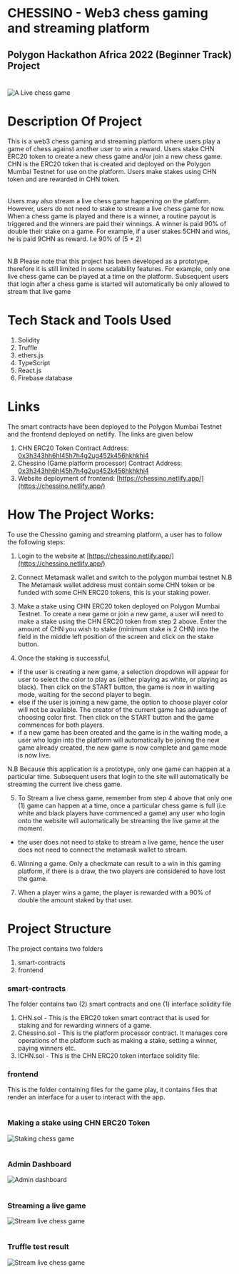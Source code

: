 # CHESSINO - Web3 chess gaming and streaming platform

## Polygon Hackathon Africa 2022 (Beginner Track) Project

#

![A Live chess game](frontend/src/components/images/chessino-live.jpg)

#

# Description Of Project

This is a web3 chess gaming and streaming platform where users play a game of chess against another user to win a reward. Users stake CHN ERC20 token to create a new chess game and/or join a new chess game. CHN is the ERC20 token that is created and deployed on the Polygon Mumbai Testnet for use on the platform. Users make stakes using CHN token and are rewarded in CHN token.

######

Users may also stream a live chess game happening on the platform. However, users do not need to stake to stream a live chess game for now.
When a chess game is played and there is a winner, a routine payout is triggered and the winners are paid their winnings.
A winner is paid 90% of double their stake on a game.
For example, if a user stakes 5CHN and wins, he is paid 9CHN as reward. I.e 90% of (5 \* 2)

######

N.B Please note that this project has been developed as a prototype, therefore it is still limited in some scalability features. For example, only one live chess game can be played at a time on the platform. Subsequent users that login after a chess game is started will automatically be only allowed to stream that live game

#

# Tech Stack and Tools Used

1. Solidity
2. Truffle
3. ethers.js
4. TypeScript
5. React.js
6. Firebase database

#

# Links

The smart contracts have been deployed to the Polygon Mumbai Testnet and the frontend deployed on netlify. The links are given below

1. CHN ERC20 Token Contract Address:
   [0x3h343hh6hl45h7h4g2ug452k456hkhkhi4](0x3h343hh6hl45h7h4g2ug452k456hkhkhi4)
2. Chessino (Game platform processor) Contract Address:
   [0x3h343hh6hl45h7h4g2ug452k456hkhkhi4](0x3h343hh6hl45h7h4g2ug452k456hkhkhi4)
3. Website deployment of frontend:
   [https://chessino.netlify.app/](https://chessino.netlify.app/)

#

# How The Project Works:

To use the Chessino gaming and streaming platform, a user has to follow the following steps:

1. Login to the website at [https://chessino.netlify.app/](https://chessino.netlify.app/)

2. Connect Metamask wallet and switch to the polygon mumbai testnet
   N.B The Metamask wallet address must contain some CHN token or be funded with some CHN ERC20 tokens, this is your staking power.

3. Make a stake using CHN ERC20 token deployed on Polygon Mumbai Testnet.
   To create a new game or join a new game, a user will need to make a stake using the CHN ERC20 token from step 2 above.
   Enter the amount of CHN you wish to stake (minimum stake is 2 CHN) into the field in the middle left position of the screen and click on the stake button.

4. Once the staking is successful,

- if the user is creating a new game, a selection dropdown will appear for user to select the color to play as (either playing as white, or playing as black). Then click on the START button, the game is now in waiting mode, waiting for the second player to begin.
- else if the user is joining a new game, the option to choose player color will not be available. The creator of the current game has advantage of choosing color first. Then click on the START button and the game commences for both players.
- if a new game has been created and the game is in the waiting mode, a user who login into the platform will automatically be joining the new game already created, the new game is now complete and game mode is now live.

N.B Because this application is a prototype, only one game can happen at a particular time. Subsequent users that login to the site will automatically be streaming the current live chess game.

5. To Stream a live chess game, remember from step 4 above that only one (1) game can happen at a time, once a particular chess game is full (i.e white and black players have commenced a game) any user who login onto the website will automatically be streaming the live game at the moment.

- the user does not need to stake to stream a live game, hence the user does not need to connect the metamask wallet to stream.

6. Winning a game. Only a checkmate can result to a win in this gaming platform, if there is a draw, the two players are considered to have lost the game.

7. When a player wins a game, the player is rewarded with a 90% of double the amount staked by that user.

#

# Project Structure

The project contains two folders

1. smart-contracts
2. frontend

### smart-contracts

The folder contains two (2) smart contracts and one (1) interface solidity file

1. CHN.sol - This is the ERC20 token smart contract that is used for staking and for rewarding winners of a game.
2. Chessino.sol - This is the platform processor contract. It manages core operations of the platform such as making a stake, setting a winner, paying winners etc.
3. ICHN.sol - This is the CHN ERC20 token interface solidity file.

### frontend

This is the folder containing files for the game play, it contains files that render an interface for a user to interact with the app.

#

### Making a stake using CHN ERC20 Token

![Staking chess game](frontend/src/components/images/chessino-staking.jpg)

#

### Admin Dashboard

![Admin dashboard](frontend/src/components/images/chessino-admin.jpg)

#

### Streaming a live game

![Stream live chess game](frontend/src/components/images/chessino-streaming.jpg)

#

### Truffle test result

![Stream live chess game](frontend/src/components/images/truffle-test.jpg)
